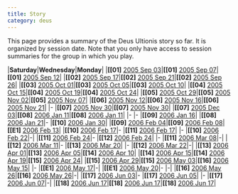 ```yaml
---
title: Story
category: deus
---
```

This page provides a summary of the Deus Ultionis story so far. It is organized by session date. Note that you only have access to session summaries for the group in which you play.

|__Saturday__|__Wednesday__|__Monday__|
|__[[01]__ [2005 Sep 03](session-sat01)|__[[01]__ [2005 Sep 07](session-wed01)|__[[01]__ [2005 Sep 12](session-mon01)|
|__[[02]__ [2005 Sep 17](session-sat02)|__[[02]__ [2005 Sep 21](session-wed02)|__[[02]__ [2005 Sep 26](session-mon02)|
|__[[03]__ [2005 Oct 01](session-sat03)|__[[03]__ [2005 Oct 05](session-wed03)|__[[03]__ [2005 Oct 10](session-mon03)|
|__[[04]__ [2005 Oct 15](session-sat04)|__[[04]__ [2005 Oct 19](session-wed04)|__[[04]__ [2005 Oct 24](session-mon04)|
|__[[05]__ [2005 Oct 29](session-sat05)|__[[05]__ [2005 Nov 02](session-wed05)|__[[05]__ [2005 Nov 07](session-mon05)|
|__[[06]__ [2005 Nov 12](session-sat06)|__[[06]__ [2005 Nov 16](session-wed06)|__[[06]__ [2005 Nov 21](session-mon06)|
|-                                     |__[[07]__ [2005 Nov 30](session-wed07)|__[[07]__ [2005 Nov 30](session-mon07)|
|__[[07]__ [2005 Dec 03](session-sat07)|__[[08]__ [2006 Jan 11](session-wed08)|__[[08]__ [2006 Jan 11](session-mon08)|
|-                                     |-                                     |__[[09]__ [2006 Jan 16](session-mon09)|
|__[[08]__ [2006 Jan 21](session-sat08)|-                                     |__[[10]__ [2006 Jan 30](session-mon10)|
|__[[09]__ [2006 Feb 04](session-sat09)|__[[09]__ [2006 Feb 08](session-wed09)|__[[E1]__ [2006 Feb 13](session-mon10-2)|
|__[[10]__ [2006 Feb 17](session-sat10)|-                                     |__[[11]__ [2006 Feb 17](session-mon11)|
|-                                     |__[[10]__ [2006 Feb 22](session-wed10)|-|
|__[[11]__ [2006 Feb 24](session-sat11)|-                                     |__[[12]__ [2006 Feb 24](session-mon12)|
|-                                     |__[[11]__ [2006 Mar 08](session-wed11)|-|
|__[[12]__ [2006 Mar 11](session-sat12)|-                                     |__[[13]__ [2006 Mar 20](session-mon13)|
|-                                     |__[[12]__ [2006 Mar 22](session-wed12)|-|
|__[[13]__ [2006 Apr 01](session-sat13)|__[[13]__ [2006 Apr 05](session-wed13)|__[[14]__ [2006 Apr 10](session-mon14)|
|__[[14]__ [2006 Apr 15](session-sat14)|__[[14]__ [2006 Apr 19](session-wed14)|__[[15]__ [2006 Apr 24](session-mon15)|
|__[[15]__ [2006 Apr 29](session-sat15)|__[[15]__ [2006 May 03](session-wed15)|__[[16]__ [2006 May 15](session-mon16)|
|-                                     |__[[E1]__ [2006 May 17](session-wed15-2)|-|
|__[[E1]__ [2006 May 20](session-sat15-2)|-                                     |-|
|__[[16]__ [2006 May 26](session-sat16)|__[[16]__ [2006 May 26](session-wed16)|-|
|__[[17]__ [2006 Jun 03](session-sat17)|-                                     |__[[17]__ [2006 Jun 05](session-mon17)|
|-                                     |__[[17]__ [2006 Jun 07](session-wed17)|-|
|__[[18]__ [2006 Jun 17](session-sat18)|__[[18]__ [2006 Jun 17](session-wed18)|__[[18]__ [2006 Jun 17](session-mon18)|
